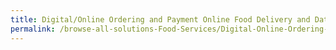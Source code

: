 ```yaml
---
title: Digital/Online Ordering and Payment Online Food Delivery and Data Mining and Analytics
permalink: /browse-all-solutions-Food-Services/Digital-Online-Ordering-and-Payment-Online-Food-Delivery-and-Data-Mining-and-Analytics
---
```


